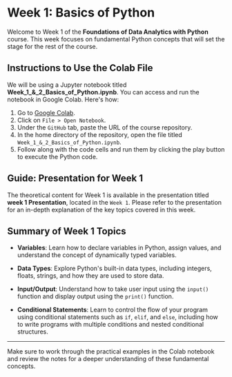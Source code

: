 
# Week 1: Basics of Python

Welcome to Week 1 of the **Foundations of Data Analytics with Python** course. This week focuses on fundamental Python concepts that will set the stage for the rest of the course.

## Instructions to Use the Colab File

We will be using a Jupyter notebook titled **Week_1_&_2_Basics_of_Python.ipynb**. You can access and run the notebook in Google Colab. Here's how:

1. Go to [Google Colab](https://colab.research.google.com).
2. Click on `File > Open Notebook`.
3. Under the `GitHub` tab, paste the URL of the course repository.
4. In the home directory of the repository, open the file titled `Week_1_&_2_Basics_of_Python.ipynb`.
5. Follow along with the code cells and run them by clicking the play button to execute the Python code.

## Guide: Presentation for Week 1

The theoretical content for Week 1 is available in the presentation titled **week 1 Presentation**, located in the `Week 1`. Please refer to the presentation for an in-depth explanation of the key topics covered in this week.

## Summary of Week 1 Topics

- **Variables**: Learn how to declare variables in Python, assign values, and understand the concept of dynamically typed variables.
  
- **Data Types**: Explore Python's built-in data types, including integers, floats, strings, and how they are used to store data.

- **Input/Output**: Understand how to take user input using the `input()` function and display output using the `print()` function.

- **Conditional Statements**: Learn to control the flow of your program using conditional statements such as `if`, `elif`, and `else`, including how to write programs with multiple conditions and nested conditional structures.

---

Make sure to work through the practical examples in the Colab notebook and review the notes for a deeper understanding of these fundamental concepts.
